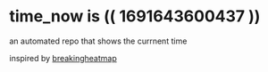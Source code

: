 # time_now is (( 1691643600437 ))

an automated repo that shows the currnent time

inspired by [breakingheatmap](https://github.com/breakingheatmap/breakingheatmap)